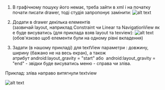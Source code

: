 1. В графічному пошуку його немає, треба зайти в xml і на початку почати писати drawer, тоді студія запропонує замінити:
![alt text](pictures/DrawerLayout-1.png)

2. Додати в drawer декілька елементів (зазвичай layout, наприклад Constraint чи Linear та NavigationView яке буде висуватись (для приклада взяв layout та texview):
![alt text](pictures/DrawerLayout-2.png)
(обов'язково щоб елементи були на одному рівні вкладення) 

2.  Задати (в нашому прикладі) для textView параметри : довжину, ширину (бажано не на весь екран), а також атрибут android:layout_gravity = "start" або  android:layout_gravity = "end" - звідки буде висуватись меню - справа чи зліва. 
    

Приклад: зліва направо витягнули textview

![alt text](pictures/DrawerLayout-3.png)
